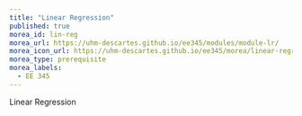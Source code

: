 ```yaml
---
title: "Linear Regression"
published: true
morea_id: lin-reg
morea_url: https://uhm-descartes.github.io/ee345/modules/module-lr/
morea_icon_url: https://uhm-descartes.github.io/ee345/morea/linear-regression/linear-regression.png
morea_type: prerequisite
morea_labels:
  - EE 345
---
```

Linear Regression

